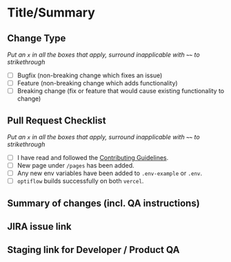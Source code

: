 # Title/Summary

## Change Type

*Put an `x` in all the boxes that apply, surround inapplicable with **`~~`** to strikethrough*

- [ ] Bugfix (non-breaking change which fixes an issue)
- [ ] Feature (non-breaking change which adds functionality)
- [ ] Breaking change (fix or feature that would cause existing functionality to change)

## Pull Request Checklist

*Put an `x` in all the boxes that apply, surround inapplicable with **`~~`** to strikethrough*

- [ ] I have read and followed the [Contributing Guidelines](https://atharva-cm.atlassian.net/wiki/spaces/OP/pages/19988481/Optiflow+Process+Document).
- [ ] New page under `/pages` has been added.
- [ ] Any new env variables have been added to `.env-example` or `.env`.
- [ ] `optiflow` builds successfully on both `vercel`.

## Summary of changes (incl. QA instructions)

## JIRA issue link

## Staging link for Developer / Product QA
